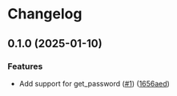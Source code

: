 # Changelog

## 0.1.0 (2025-01-10)


### Features

* Add support for get_password ([#1](https://github.com/risqcapital/keyrings.onepassword/issues/1)) ([1656aed](https://github.com/risqcapital/keyrings.onepassword/commit/1656aed6ed5d5dfe31d152db16b199ccfa2b9259))

